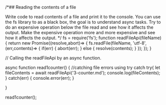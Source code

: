 /*## Reading the contents of a file

Write code to read contents of a file and print it to the console. 
You can use the fs library to as a black box, the goal is to understand async tasks. 
Try to do an expensive operation below the file read and see how it affects the output. 
Make the expensive operation more and more expensive and see how it affects the output. 
*/
fs = require('fs');
function readFileApi(fileName) {
    return new Promise((resolve,abort)=> {
        fs.readFile(fileName, 'utf-8', (err,contents)=> {
            if(err) {
                abort(err);
            }
            else {
                resolve(contents);
            }
        });
    });
}

// Calling the readFileApi by an async function.

async function read1counter() {
    //catching file errors using try catch
    try{
        let fileContents = await readFileApi('3-counter.md');
        console.log(fileContents);
    }
    catch(err) {
       console.error(err);
    }
    
    
}

read1counter();